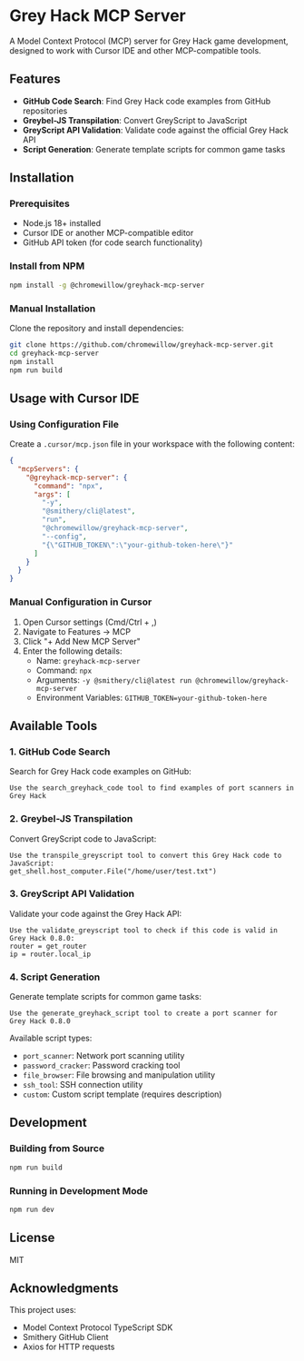 # Grey Hack MCP Server

A Model Context Protocol (MCP) server for Grey Hack game development, designed to work with Cursor IDE and other MCP-compatible tools.

## Features

- **GitHub Code Search**: Find Grey Hack code examples from GitHub repositories
- **Greybel-JS Transpilation**: Convert GreyScript to JavaScript
- **GreyScript API Validation**: Validate code against the official Grey Hack API
- **Script Generation**: Generate template scripts for common game tasks

## Installation

### Prerequisites

- Node.js 18+ installed
- Cursor IDE or another MCP-compatible editor
- GitHub API token (for code search functionality)

### Install from NPM

```bash
npm install -g @chromewillow/greyhack-mcp-server
```

### Manual Installation

Clone the repository and install dependencies:

```bash
git clone https://github.com/chromewillow/greyhack-mcp-server.git
cd greyhack-mcp-server
npm install
npm run build
```

## Usage with Cursor IDE

### Using Configuration File

Create a `.cursor/mcp.json` file in your workspace with the following content:

```json
{
  "mcpServers": {
    "@greyhack-mcp-server": {
      "command": "npx",
      "args": [
        "-y",
        "@smithery/cli@latest",
        "run",
        "@chromewillow/greyhack-mcp-server",
        "--config",
        "{\"GITHUB_TOKEN\":\"your-github-token-here\"}"
      ]
    }
  }
}
```

### Manual Configuration in Cursor

1. Open Cursor settings (Cmd/Ctrl + ,)
2. Navigate to Features → MCP
3. Click "+ Add New MCP Server"
4. Enter the following details:
   - Name: `greyhack-mcp-server`
   - Command: `npx`
   - Arguments: `-y @smithery/cli@latest run @chromewillow/greyhack-mcp-server`
   - Environment Variables: `GITHUB_TOKEN=your-github-token-here`

## Available Tools

### 1. GitHub Code Search

Search for Grey Hack code examples on GitHub:

```
Use the search_greyhack_code tool to find examples of port scanners in Grey Hack
```

### 2. Greybel-JS Transpilation

Convert GreyScript code to JavaScript:

```
Use the transpile_greyscript tool to convert this Grey Hack code to JavaScript:
get_shell.host_computer.File("/home/user/test.txt")
```

### 3. GreyScript API Validation

Validate your code against the Grey Hack API:

```
Use the validate_greyscript tool to check if this code is valid in Grey Hack 0.8.0:
router = get_router
ip = router.local_ip
```

### 4. Script Generation

Generate template scripts for common game tasks:

```
Use the generate_greyhack_script tool to create a port scanner for Grey Hack 0.8.0
```

Available script types:
- `port_scanner`: Network port scanning utility
- `password_cracker`: Password cracking tool
- `file_browser`: File browsing and manipulation utility
- `ssh_tool`: SSH connection utility
- `custom`: Custom script template (requires description)

## Development

### Building from Source

```bash
npm run build
```

### Running in Development Mode

```bash
npm run dev
```

## License

MIT

## Acknowledgments

This project uses:
- Model Context Protocol TypeScript SDK
- Smithery GitHub Client
- Axios for HTTP requests